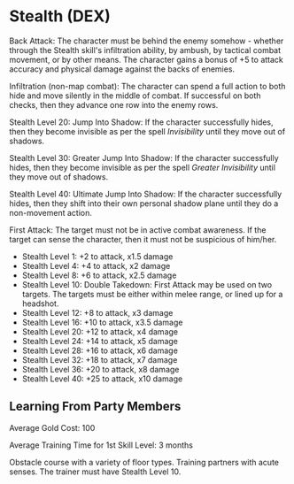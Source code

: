 # Stealth (DEX)

Back Attack: The character must be behind the enemy somehow - whether through the Stealth skill's infiltration ability, by ambush, by tactical combat movement, or by other means. The character gains a bonus of +5 to attack accuracy and physical damage against the backs of enemies.

Infiltration (non-map combat): The character can spend a full action to both hide and move silently in the middle of combat. If successful on both checks, then they advance one row into the enemy rows.

Stealth Level 20: Jump Into Shadow: If the character successfully hides, then they become invisible as per the spell *Invisibility* until they move out of shadows.

Stealth Level 30: Greater Jump Into Shadow: If the character successfully hides, then they become invisible as per the spell *Greater Invisibility* until they move out of shadows.

Stealth Level 40: Ultimate Jump Into Shadow: If the character successfully hides, then they shift into their own personal shadow plane until they do a non-movement action.

First Attack: The target must not be in active combat awareness. If the target can sense the character, then it must not be suspicious of him/her.

- Stealth Level 1: +2 to attack, x1.5 damage
- Stealth Level 4: +4 to attack, x2 damage
- Stealth Level 8: +6 to attack, x2.5 damage
- Stealth Level 10: Double Takedown: First Attack may be used on two targets. The targets must be either within melee range, or lined up for a headshot.
- Stealth Level 12: +8 to attack, x3 damage
- Stealth Level 16: +10 to attack, x3.5 damage
- Stealth Level 20: +12 to attack, x4 damage
- Stealth Level 24: +14 to attack, x5 damage
- Stealth Level 28: +16 to attack, x6 damage
- Stealth Level 32: +18 to attack, x7 damage
- Stealth Level 36: +20 to attack, x8 damage
- Stealth Level 40: +25 to attack, x10 damage

## Learning From Party Members

Average Gold Cost: 100

Average Training Time for 1st Skill Level: 3 months

Obstacle course with a variety of floor types. Training partners with acute senses. The trainer must have Stealth Level 10.
